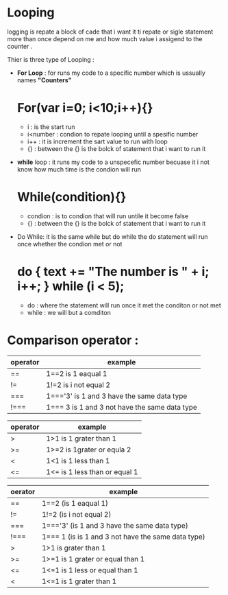 # Looping 
logging is repate a block of cade that i want it ti repate or sigle statement more than once depend on me and how much value i assigend to the counter .

Thier is three type of Looping :
- **For Loop** :
  for runs my code to a specific number which is ussually names **"Counters"** 
  
  # For(var i=0; i<10;i++){}
  - i : is the start run 
  - i<number : condion to repate looping until a spesific number
  - i++ : it is increment the sart value to run with loop
  - {} : between the {} is the bolck of statement that i want to run it 
  
- **while** loop :
  it  runs my code to a unspecefic number becuase it i not know how much time is the condion will run
  
  # While(condition){}
  - condion : is to condion that will run untile it become false
  - {} : between the {} is the bolck of statement that i want to run it
  
- Do While:
  it is the same while but do while the do statement will run once  whether the condion met or not 
  
  # do { text += "The number is " + i;   i++; } while (i < 5);
  - do : where the statement will run once it met the conditon or not met
  - while : we will but a comditon

# Comparison operator :

operator     | example 
------------ | ------------ 
 == | 1==2 is 1 eaqual 1
 != | 1!=2 is i not equal 2
 === | 1==='3' is 1 and 3 have the same data type
 !=== | 1=== 3  is 1 and 3 not have the same data type
 
 operator     | example 
------------  | ------------ 
 > | 1>1 is 1 grater than 1 
 >= | 1>=2 is 1grater or equla 2
 < | 1<1 is 1 less than 1
 <= | 1<= is 1 less than or equal 1
 

oerator    | example 
---------- | ----------
== | 1==2 (is 1 eaqual 1)
!= | 1!=2 (is i not equal 2)
=== | 1==='3' (is 1 and 3 have the same data type)
!=== | 1=== 1 (is is 1 and 3 not have the same data type)
> | 1>1 is grater than 1
>= | 1>=1 is 1 grater or equal than 1
<= | 1<=1 is 1 less or equal than 1
< | 1<=1 is 1 grater than 1





